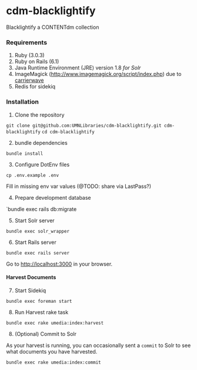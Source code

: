 # cdm-blacklightify
Blacklightify a CONTENTdm collection

### Requirements

1. Ruby (3.0.3)
2. Ruby on Rails (6.1)
3. Java Runtime Environment (JRE) version 1.8  *for Solr*
4. ImageMagick (http://www.imagemagick.org/script/index.php) due to [carrierwave](https://github.com/carrierwaveuploader/carrierwave#adding-versions)
5. Redis for sidekiq

### Installation

1. Clone the repository

`git clone git@github.com:UMNLibraries/cdm-blacklightify.git cdm-blacklightify`
`cd cdm-blacklightify`

2. bundle dependencies

`bundle install`

3. Configure DotEnv files

`cp .env.example .env`

Fill in missing env var values (@TODO: share via LastPass?)

4. Prepare development database

`bundle exec rails db:migrate

5. Start Solr server

`bundle exec solr_wrapper`

6. Start Rails server

`bundle exec rails server`

Go to [http://localhost:3000](http://localhost:3000) in your browser.

#### Harvest Documents

7. Start Sidekiq

`bundle exec foreman start`

8. Run Harvest rake task

`bundle exec rake umedia:index:harvest`

8. (Optional) Commit to Solr

As your harvest is running, you can occasionally sent a `commit` to Solr to see what documents you have harvested.

`bundle exec rake umedia:index:commit `
